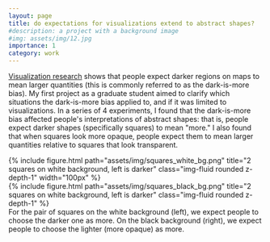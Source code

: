 ```yaml
---
layout: page
title: do expectations for visualizations extend to abstract shapes?
#description: a project with a background image
#img: assets/img/12.jpg
importance: 1
category: work
---
```


<a href="https://www.tandfonline.com/doi/abs/10.1559/152304089783813918">Visualization research</a> shows that people expect darker regions on maps to mean larger quantities (this is commonly referred to as the dark-is-more bias). My first project as a graduate student aimed to clarify which situations the dark-is-more bias applied to, and if it was limited to visualizations. In a series of 4 experiments, I found that the dark-is-more bias affected people's interpretations of abstract shapes: that is, people expect darker shapes (specifically squares) to mean "more." I also found that when squares look more opaque, people expect them to mean larger quantities relative to squares that look transparent. 


<div class="row">
    <div class="col-sm mt-3 mt-md-0">
        {% include figure.html path="assets/img/squares_white_bg.png" title="2 squares on white background, left is darker" class="img-fluid rounded z-depth-1" width="100px"  %}
    </div>
    <div class="col-sm mt-3 mt-md-0">
        {% include figure.html path="assets/img/squares_black_bg.png" title="2 squares on white background, left is darker" class="img-fluid rounded z-depth-1" %}
    </div>
</div>
<div class="caption">
    For the pair of squares on the white background (left), we expect people to choose the darker one as more. On the black background (right), we expect people to choose the lighter (more opaque) as more.
</div>
